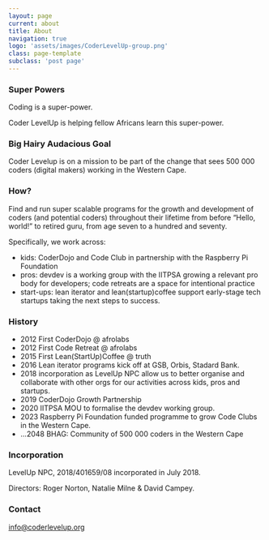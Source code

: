 ```yaml
---
layout: page
current: about
title: About
navigation: true
logo: 'assets/images/CoderLevelUp-group.png'
class: page-template
subclass: 'post page'
---
```


### Super Powers
Coding is a super-power. 

Coder LevelUp is helping fellow Africans learn this super-power.

### Big Hairy Audacious Goal
Coder Levelup is on a mission to be part of the change that sees 500 000 coders (digital makers) working in the Western Cape.

### How?
Find and run super scalable programs for the growth and development of coders (and potential coders) throughout their lifetime from before “Hello, world!” to retired guru, from age seven to a hundred and seventy.

Specifically, we work across:
 * kids: CoderDojo and Code Club in partnership with the Raspberry Pi Foundation
 * pros: devdev is a working group with the IITPSA growing a relevant pro body for developers; code retreats are a space for intentional practice
 * start-ups: lean iterator and lean(startup)coffee support early-stage tech startups taking the next steps to success.

### History
 * 2012 First CoderDojo @ afrolabs
 * 2012 First Code Retreat @ afrolabs
 * 2015 First Lean(StartUp)Coffee @ truth
 * 2016 Lean iterator programs kick off at GSB, Orbis, Stadard Bank.
 * 2018 incorporation as LevelUp NPC allow us to better organise and collaborate with other orgs for our activities across kids, pros and startups.
 * 2019 CoderDojo Growth Partnership
 * 2020 IITPSA MOU to formalise the devdev working group.
 * 2023 Raspberry Pi Foundation funded programme to grow Code Clubs in the Western Cape.
 * ...2048 BHAG: Community of 500 000 coders in the Western Cape

### Incorporation
LevelUp NPC, 2018/401659/08 incorporated in July 2018.

Directors: Roger Norton, Natalie Milne & David Campey.

### Contact
info@coderlevelup.org
